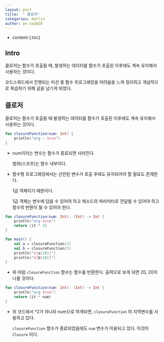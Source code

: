 ```yaml
---
layout: post
title:  " 클로저"
categories: Kotlin
author: bn-tw2020
---
```

* content
{:toc}


## Intro

클로저는 함수가 호출될 때, 발생하는 데이터를 함수가 호출된 이후에도 계속 유지해서 사용하는 것이다.  

코드스쿼드에서 진행되는 미션 중 함수 프로그래밍을 어려움을 느껴 정리하고 개념적으로 복습하기 위해 글을 남기게 되었다.





## 클로저

클로저는 함수가 호출될 때 발생하는 데이터를 함수가 호출된 이후에도 계속 유지해서 사용하는 것이다.

```kotlin
fun closureFunction(num: Int) {
    println("arg : $num")
}
```

- num이라는 변수는 함수가 종료되면 사라진다.

  범위(스코프)는 함수 내부이다.

- 함수형 프로그래밍에서는 선언된 변수가 호출 후에도 유지되어야 할 필요도 존재한다.

  1급 객체이기 때문이다.

  1급 객체는 변수에 담을 수 있어야 하고 메소드의 파라미터로 전달될 수 있어야 하고 함수의 반환이 될 수 있어야 한다.

```kotlin
fun closureFunction(num: Int): (Int) -> Int {
    println("arg $num")
    return {it * 2}
}

fun main() {
    val a = closureFunction(2)
    val b = closureFunction(3)
    println("${a(10)}")
    println("${b(10)}")
}
```

- 위 처럼 `closureFunction` 함수는 함수를 반환한다. 출력으로 보게 되면 20, 20이 나올 것이다.

```kotlin
fun closureFunction(num: Int): (Int) -> Int {
    println("arg $num")
    return {it * num}
}
```

- 위 코드에서 *2가 아니라 num으로 하게되면, `closureFunction` 의 지역변수를 사용하고 있다.

  `closureFunction` 함수가 종료되었음에도 `num` 변수가 이용되고 있다. 이것이 `Closure` 이다.
